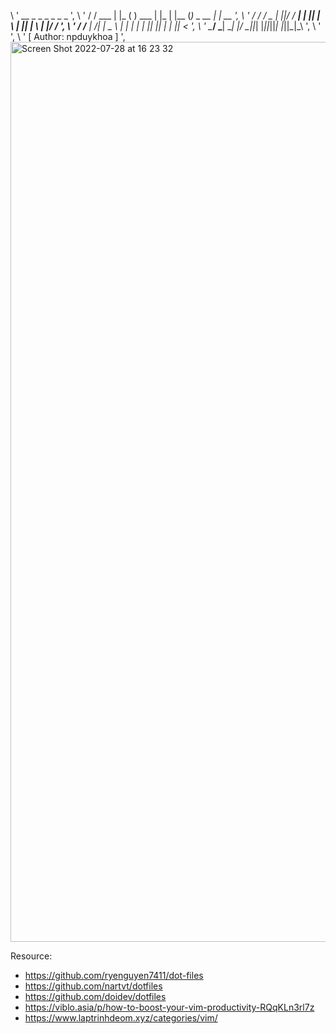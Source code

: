 \ '                       __         _    _        _    _      _         _                        ',
\ '                      / /    ___ | |_ ( ) ___  | |_ | |__  (_) _ __  | | __                    ',
\ '                     / /    / _ \| __||/ / __| | __|| |_ \ | || |_ \ | |/ /                    ',
\ '                    / /___ |  __/| |_    \__ \ | |_ | | | || || | | ||   <                     ',
\ '                    \____/  \___| \__|   |___/  \__||_| |_||_||_| |_||_|\_\                    ',
\ '                                                                                               ',
\ '                                     [ Author: npduykhoa ]                                     ',
<img width="1440" alt="Screen Shot 2022-07-28 at 16 23 32" src="https://user-images.githubusercontent.com/55375876/181916036-8da2250b-a00b-432d-94bf-e08c87233bed.png">

Resource:
- https://github.com/ryenguyen7411/dot-files
- https://github.com/nartvt/dotfiles
- https://github.com/doidev/dotfiles
- https://viblo.asia/p/how-to-boost-your-vim-productivity-RQqKLn3rl7z
- https://www.laptrinhdeom.xyz/categories/vim/

